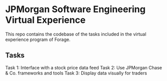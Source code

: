 # JPMorgan Software Engineering Virtual Experience
This repo contains the codebase of the tasks included in the virtual experience program of Forage.

## Tasks
Task 1: Interface with a stock price data feed
Task 2: Use JPMorgan Chase & Co. frameworks and tools
Task 3: Display data visually for traders
